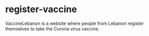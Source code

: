 # register-vaccine
VaccineLebanon is a website where people from Lebanon register themselves to take the Corona virus vaccine.
